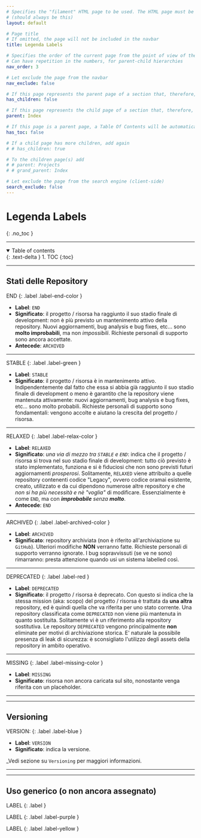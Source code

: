 ```yaml
---
# Specifies the "filament" HTML page to be used. The HTML page must be located in the "_layouts" folder.
# (should always be this)
layout: default

# Page title
# If omitted, the page will not be included in the navbar
title: Legenda Labels

# Specifies the order of the current page from the point of view of the navbar
# Can have repetition in the numbers, for parent-child hierarchies
nav_order: 3

# Let exclude the page from the navbar
nav_exclude: false

# If this page represents the parent page of a section that, therefore, has children, specify it in the following way
has_children: false

# If this page represents the child page of a section that, therefore, has ONE parent page, specify it in the following way
parent: Index

# If this page is a parent page, a Table Of Contents will be automatically generated containing all related child pages. Use the option below to disable this functionality.
has_toc: false

# If a child page has more children, add again
# # has_children: true

# To the children page(s) add
# # parent: Projects
# # grand_parent: Index

# Let exclude the page from the search engine (client-side)
search_exclude: false
---
```


# Legenda Labels
{: .no_toc }

---

<!-- Table of contents -->
<details open markdown="block">
  <summary>
    Table of contents
  </summary>
  {: .text-delta }
1. TOC
{:toc}
</details>

---

## Stati delle Repository

END
{: .label .label-end-color }

- __Label__: `END`
- __Significato__: il progetto / risorsa ha raggiunto il suo stadio finale di development: non è più previsto un mantenimento attivo della repository. Nuovi aggiornamenti, bug analysis e bug fixes, etc... sono __molto improbabili__, ma non _impossibili_. Richieste personali di supporto sono ancora accettate.
- __Antecede__: `ARCHIVED`

---

STABLE
{: .label .label-green }

- __Label__: `STABLE`
- __Significato__: il progetto / risorsa è in mantenimento attivo. Indipendentemente dal fatto che essa si abbia già raggiunto il suo stadio finale di development o meno è garantito che la repository viene mantenuta attivamente: nuovi aggiornamenti, bug analysis e bug fixes, etc... sono molto probabili. Richieste personali di supporto sono fondamentali: vengono accolte e aiutano la crescita del progetto / risorsa.

---

RELAXED
{: .label .label-relax-color }

- __Label__: `RELAXED`
- __Significato__: _una via di mezzo tra `STABLE` e `END`_: indica che il progetto / risorsa si trova nel suo stadio finale di development: tutto ciò previsto è stato implementato, funziona e si è fiduciosi che non sono previsti futuri aggiornamenti _prosperosi_. Solitamente, `RELAXED` viene attribuito a quelle repository contenenti codice "Legacy", ovvero codice oramai esistente, creato, utilizzato e da cui dipendono numerose altre repository e che _non si ha più necessità e nè "voglia"_ di modificare. Essenzialmente è come `END`, ma con ___improbabile__ senza __molto___.
- __Antecede__: `END`

---

ARCHIVED
{: .label .label-archived-color }

- __Label__: `ARCHIVED`
- __Significato__: repository archiviata (non è riferito all'archiviazione su `GitHub`). Ulteriori modifiche __NON__ verranno fatte. Richieste personali di supporto verranno ignorate. I bug sopravvissuti (se ve ne sono) rimarranno: presta attenzione quando usi un sistema labelled così.

---

DEPRECATED
{: .label .label-red }

- __Label__: `DEPRECATED`
- __Significato__: il progetto / risorsa è deprecato. Con questo si indica che la stessa mission (aka: scopo) del progetto / risorsa è trattata da __una altra__ repository, ed è quindi quella che va riferita per uno stato corrente. Una repository classificata come `DEPRECATED` non viene più mantenuta in quanto sostituita. Solitamente vi è un riferimento alla repository sostitutiva. Le repository `DEPRECATED` vengono principalmente __non__ eliminate per motivi di archiviazione storica. E' naturale la possibile presenza di leak di sicurezza: è sconsigliato l'utilizzo degli assets della repository in ambito operativo.

---

MISSING
{: .label .label-missing-color }

- __Label__: `MISSING`
- __Significato__: risorsa non ancora caricata sul sito, nonostante venga riferita con un placeholder.

---
---

## Versioning

VERSION: <version>
{: .label .label-blue }

- __Label__: `VERSION`
- __Significato__: indica la versione.

_Vedi sezione su `Versioning` per maggiori informazioni.

---
---

## Uso generico (o non ancora assegnato)

LABEL
{: .label }

LABEL
{: .label .label-purple }

LABEL
{: .label .label-yellow }
